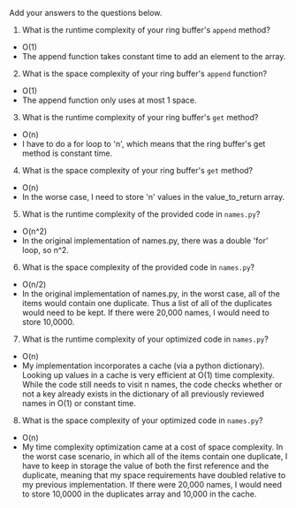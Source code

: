 Add your answers to the questions below.

1. What is the runtime complexity of your ring buffer's `append` method?
- O(1)
- The append function takes constant time to add an element to the array.

2. What is the space complexity of your ring buffer's `append` function?
- O(1)
- The append function only uses at most 1 space.

3. What is the runtime complexity of your ring buffer's `get` method?
- O(n)
- I have to do a for loop to 'n', which means that the ring buffer's get method is constant time.

4. What is the space complexity of your ring buffer's `get` method?
- O(n)
- In the worse case, I need to store 'n' values in the value_to_return array.

5. What is the runtime complexity of the provided code in `names.py`?
- O(n^2)
- In the original implementation of names.py, there was a double 'for' loop, so n^2.

6. What is the space complexity of the provided code in `names.py`?
- O(n/2)
- In the original implementation of names.py, in the worst case, all of the items would contain one duplicate. Thus a list of all of the duplicates would need to be kept. If there were 20,000 names, I would need to store 10,0000.

7. What is the runtime complexity of your optimized code in `names.py`?
- O(n)
- My implementation incorporates a cache (via a python dictionary). Looking up values in a cache is very efficient at O(1) time complexity. While the code still needs to visit n names, the code checks whether or not a key already exists in the dictionary of all previously reviewed names in O(1) or constant time.

8. What is the space complexity of your optimized code in `names.py`?
- O(n)
- My time complexity optimization came at a cost of space complexity. In the worst case scenario, in which all of the items contain one duplicate, I have to keep in storage the value of both the first reference and the duplicate, meaning that my space requirements have doubled relative to my previous implementation. If there were 20,000 names, I would need to store 10,0000 in the duplicates array and 10,000 in the cache.
